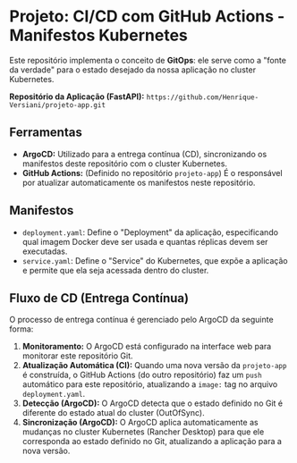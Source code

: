 # Projeto: CI/CD com GitHub Actions - Manifestos Kubernetes

Este repositório implementa o conceito de **GitOps**: ele serve como a "fonte da verdade" para o estado desejado da nossa aplicação no cluster Kubernetes.

**Repositório da Aplicação (FastAPI):** `https://github.com/Henrique-Versiani/projeto-app.git`

## Ferramentas

* **ArgoCD:** Utilizado para a entrega contínua (CD), sincronizando os manifestos deste repositório com o cluster Kubernetes.
* **GitHub Actions:** (Definido no repositório `projeto-app`) É o responsável por atualizar automaticamente os manifestos neste repositório.

## Manifestos

* `deployment.yaml`: Define o "Deployment" da aplicação, especificando qual imagem Docker deve ser usada e quantas réplicas devem ser executadas.
* `service.yaml`: Define o "Service" do Kubernetes, que expõe a aplicação e permite que ela seja acessada dentro do cluster.

## Fluxo de CD (Entrega Contínua)

O processo de entrega contínua é gerenciado pelo ArgoCD da seguinte forma:

1.  **Monitoramento:** O ArgoCD está configurado na interface web para monitorar este repositório Git.
2.  **Atualização Automática (CI):** Quando uma nova versão da `projeto-app` é construída, o GitHub Actions (do outro repositório) faz um `push` automático para este repositório, atualizando a `image:` tag no arquivo `deployment.yaml`.
3.  **Detecção (ArgoCD):** O ArgoCD detecta que o estado definido no Git é diferente do estado atual do cluster (OutOfSync).
4.  **Sincronização (ArgoCD):** O ArgoCD aplica automaticamente as mudanças no cluster Kubernetes (Rancher Desktop) para que ele corresponda ao estado definido no Git, atualizando a aplicação para a nova versão.
